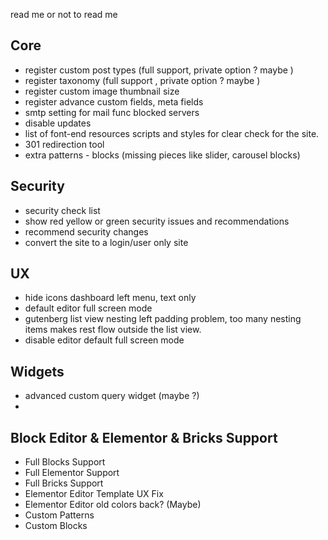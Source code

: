 read me or not to read me



## Core

- register custom post types (full support, private option ? maybe )
- register taxonomy (full support , private option ? maybe )
- register custom image thumbnail size
- register advance custom fields, meta fields
- smtp setting for mail func blocked servers
- disable updates
- list of font-end resources scripts and styles for clear check for the site.
- 301 redirection tool
- extra patterns - blocks (missing pieces like slider, carousel blocks)
 

## Security

- security check list
- show red yellow or green security issues and recommendations
- recommend security changes
- convert the site to a login/user only site


## UX

- hide icons dashboard left menu, text only
- default editor full screen mode
- gutenberg list view nesting left padding problem, too many nesting items makes rest flow outside the list view.
- disable editor default full screen mode



## Widgets

- advanced custom query widget (maybe ?)
- 


## Block Editor & Elementor & Bricks Support

- Full Blocks Support
- Full Elementor Support
- Full Bricks Support
- Elementor Editor Template UX Fix
- Elementor Editor old colors back? (Maybe)
- Custom Patterns
- Custom Blocks

